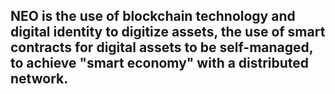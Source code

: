 ## NEO is the use of blockchain technology and digital identity to digitize assets, the use of smart contracts for digital assets to be self-managed, to achieve "smart economy" with a distributed network.

